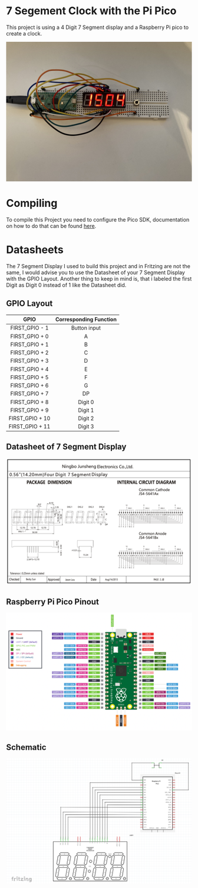 # 7 Segement Clock with the Pi Pico

This project is using a 4 Digit 7 Segment display and a Raspberry Pi pico to create a clock.

![Finished Project](./Pictures/IMG_3932.jpeg)

# Compiling
To compile this Project you need to configure the Pico SDK, documentation on how to do that can be found [here](https://github.com/raspberrypi/pico-sdk).

# Datasheets

The 7 Segment Display I used to build this project and in Fritzing are not the same, I would advise you to use the Datasheet of your
7 Segment Display with the GPIO Layout. Another thing to keep in mind is, that i labeled the first Digit as Digit 0 instead of 1 like the
Datasheet did.

## GPIO Layout
|      GPIO       | Corresponding Function |
|:---------------:|:----------------------:|
| FIRST_GPIO - 1  |      Button input      |
| FIRST_GPIO + 0  |           A            |
| FIRST_GPIO + 1  |           B            |
| FIRST_GPIO + 2  |           C            |
| FIRST_GPIO + 3  |           D            |
| FIRST_GPIO + 4  |           E            |
| FIRST_GPIO + 5  |           F            |
| FIRST_GPIO + 6  |           G            |
| FIRST_GPIO + 7  |           DP           |
| FIRST_GPIO + 8  |        Digit 0         |
| FIRST_GPIO + 9  |        Digit 1         |
| FIRST_GPIO + 10 |        Digit 2         |
| FIRST_GPIO + 11 |        Digit 3         |


## Datasheet of 7 Segment Display
![5641AS](./Pictures/5641AS.png)

## Raspberry Pi Pico Pinout
![PicoPinout](./Pictures/PicoPinout.png)

## Schematic
![Schematic](./Pictures/Schematic.png)



